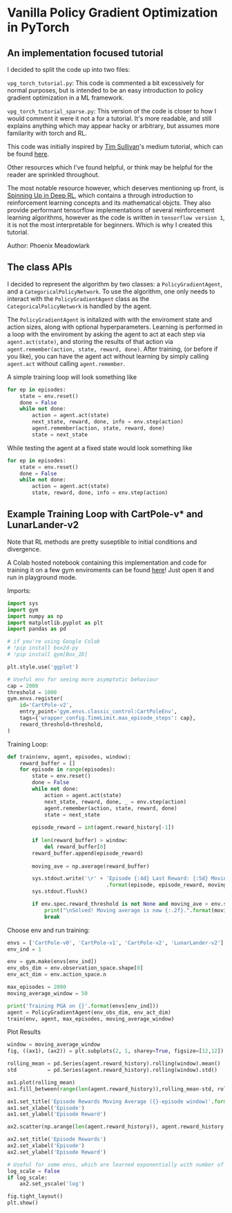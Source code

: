 # Vanilla Policy Gradient Optimization in PyTorch
## An implementation focused tutorial

I decided to split the code up into two files:

`vpg_torch_tutorial.py`: This code is commented a bit excessively for normal purposes, but is intended to be an easy introduction to policy gradient optimization in a ML framework.

`vpg_torch_tutorial_sparse.py`: This version of the code is closer to how I would comment it were it not a for a tutorial. It's more readable, and still explains anything which may appear hacky or arbitrary, but assumes more familarity with torch and RL.

This code was initially inspired by [Tim Sullivan](ts1829.github.io)'s medium tutorial, which can be found [here](https://medium.com/@ts1829/policy-gradient-reinforcement-learning-in-pytorch-df1383ea0baf).

Other resources which I've found helpful, or think may be helpful for the reader are sprinkled throughout. 

The most notable resource however, which deserves mentioning up front, is [Spinning Up in Deep RL](https://spinningup.openai.com/en/latest/index.html), which contains a through introduction to reinforcement learning concepts and its mathematical objcts. They also provide performant tensorflow implementations of several reinforcement learning algorithms, however as the code is written in `tensorflow version 1`, it is not the most interpretable for beginners. Which is why I created this tutorial.

Author: Phoenix Meadowlark

## The class APIs

I decided to represent the algorithm by two classes: a `PolicyGradientAgent`, and a `CategoricalPolicyNetwork`. To use the algorithm, one only needs to interact with the `PolicyGradientAgent` class as the `CategoricalPolicyNetwork` is handled by the agent.

The `PolicyGradientAgent` is initalized with with the enviroment state and action sizes, along with optional hyperparameters. Learning is performed in a loop with the enviroment by asking the agent to act at each step via `agent.act(state)`, and storing the results of that action via `agent.remember(action, state, reward, done)`. After training, (or before if you like), you can have the agent act without learning by simply calling `agent.act` without calling `agent.remember`.

A simple training loop will look something like
```Python
for ep in episodes:
    state = env.reset()
    done = False
    while not done:
        action = agent.act(state)
        next_state, reward, done, info = env.step(action)
        agent.remember(action, state, reward, done)
        state = next_state
```

While testing the agent at a fixed state would look something like
```Python
for ep in episodes:
    state = env.reset()
    done = False
    while not done:
        action = agent.act(state)
        state, reward, done, info = env.step(action)
```

## Example Training Loop with CartPole-v* and LunarLander-v2

Note that RL methods are pretty suseptible to initial conditions and divergence.

A Colab hosted notebook containing this implementation and code for training it on a few gym enviroments can be found [here](https://colab.research.google.com/drive/1-o9W05S8a3atS97clhEcu_lmhmLMNpVf)! Just open it and run in playground mode.

Imports:
```Python
import sys
import gym
import numpy as np
import matplotlib.pyplot as plt
import pandas as pd

# if you're using Google Colab
# !pip install box2d-py
# !pip install gym[Box_2D]

plt.style.use('ggplot')

# Useful env for seeing more asymptotic behaviour
cap = 2000
threshold = 1000
gym.envs.register(
    id='CartPole-v2',
    entry_point='gym.envs.classic_control:CartPoleEnv',
    tags={'wrapper_config.TimeLimit.max_episode_steps': cap},
    reward_threshold=threshold,
)
```

Training Loop:
```Python
def train(env, agent, episodes, window):
    reward_buffer = []
    for episode in range(episodes):
        state = env.reset()
        done = False       
        while not done:
            action = agent.act(state)
            next_state, reward, done, _ = env.step(action)
            agent.remember(action, state, reward, done)
            state = next_state
        
        episode_reward = int(agent.reward_history[-1])
        
        if len(reward_buffer) > window:
            del reward_buffer[0]
        reward_buffer.append(episode_reward)
        
        moving_ave = np.average(reward_buffer)

        sys.stdout.write('\r' + 'Episode {:4d} Last Reward: {:5d} Moving Average: {:7.2f}'
                                .format(episode, episode_reward, moving_ave))
        sys.stdout.flush()

        if env.spec.reward_threshold is not None and moving_ave > env.spec.reward_threshold:
            print("\nSolved! Moving average is now {:.2f}.".format(moving_ave, episode_reward))
            break
```

Choose env and run training:
```Python
envs = ['CartPole-v0', 'CartPole-v1', 'CartPole-v2', 'LunarLander-v2']
env_ind = 1

env = gym.make(envs[env_ind])
env_obs_dim = env.observation_space.shape[0]
env_act_dim = env.action_space.n

max_episodes = 2000
moving_average_window = 50

print('Training PGA on {}'.format(envs[env_ind]))
agent = PolicyGradientAgent(env_obs_dim, env_act_dim)
train(env, agent, max_episodes, moving_average_window)
```

Plot Results
```Python
window = moving_average_window
fig, ((ax1), (ax2)) = plt.subplots(2, 1, sharey=True, figsize=[12,12])

rolling_mean = pd.Series(agent.reward_history).rolling(window).mean()
std          = pd.Series(agent.reward_history).rolling(window).std()

ax1.plot(rolling_mean)
ax1.fill_between(range(len(agent.reward_history)),rolling_mean-std, rolling_mean+std, alpha=0.2)

ax1.set_title('Episode Rewards Moving Average ({}-episode window)'.format(window))
ax1.set_xlabel('Episode')
ax1.set_ylabel('Episode Reward')

ax2.scatter(np.arange(len(agent.reward_history)), agent.reward_history, alpha=0.5)

ax2.set_title('Episode Rewards')
ax2.set_xlabel('Episode')
ax2.set_ylabel('Episode Reward')

# Useful for some envs, which are learned exponentially with number of episodes
log_scale = False
if log_scale:
    ax2.set_yscale('log')

fig.tight_layout()
plt.show()
```
